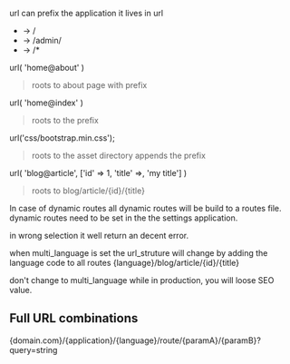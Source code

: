 url can prefix the application it lives in
url
- -> /
- -> /admin/
- -> /*

url( 'home@about' )
>roots to about page with prefix

url( 'home@index' )
>roots to the prefix

url('css/bootstrap.min.css');
>roots to the asset directory appends the prefix

url( 'blog@article', ['id' => 1, 'title' =>, 'my title'] )
>roots to blog/article/{id}/{title}

In case of dynamic routes all dynamic routes will be build to a routes file.
dynamic routes need to be set in the the settings application.

in wrong selection it well return an decent error.

when multi_language is set the url_struture will change by adding the language code to all routes
{language}/blog/article/{id}/{title}

don't change to multi_language while in production, you will loose SEO value.

## Full URL combinations
{domain.com}/{application}/{language}/route/{paramA}/{paramB}?query=string
